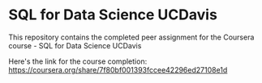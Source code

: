 # SQL for Data Science UCDavis
This repository contains the completed peer assignment for the Coursera course - SQL for Data Science UCDavis

Here's the link for the course completion: https://coursera.org/share/7f80bf001393fccee42296ed27108e1d

